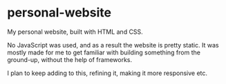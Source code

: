 # personal-website
My personal website, built with HTML and CSS. 

No JavaScript was used, and as a result the website is pretty static. It was mostly made for me to get familiar with building something from the ground-up, without the help of frameworks.

I plan to keep adding to this, refining it, making it more responsive etc.
